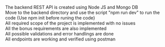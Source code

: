 The backend REST API is created using Node JS and Mongo DB <br>
Move to the backend directory and use the script "npm run dev" to run the code  {Use npm init before runing the code} <br>
All required scope of the project is implemented with no issues <br>
All the bonus requirements are also implemented <br>
All possible validations and error handlings are done <br>
All endpoints are working and verified using postman <br>
